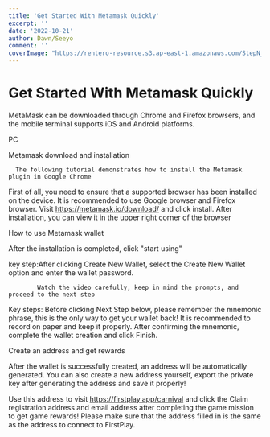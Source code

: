 ```yaml
---
title: 'Get Started With Metamask Quickly'
excerpt: ''
date: '2022-10-21'
author: Dawn/Seeyo
comment: ''
coverImage: "https://rentero-resource.s3.ap-east-1.amazonaws.com/StepN_1920x240.jpg"
---
```


# Get Started With Metamask Quickly

MetaMask can be downloaded through Chrome and Firefox browsers, and the mobile terminal supports iOS and Android platforms.

PC

Metamask download and installation

      The following tutorial demonstrates how to install the Metamask plugin in Google Chrome

First of all, you need to ensure that a supported browser has been installed on the device. It is recommended to use Google browser and Firefox browser.
Visit https://metamask.io/download/ and click install. After installation, you can view it in the upper right corner of the browser



How to use Metamask wallet

After the installation is completed, click "start using"

key step:After clicking Create New Wallet, select the Create New Wallet option and enter the wallet password.


            Watch the video carefully, keep in mind the prompts, and proceed to the next step

Key steps: Before clicking Next Step below, please remember the mnemonic phrase, this is the only way to get your wallet back! It is recommended to record on paper and keep it properly.
                   After confirming the mnemonic, complete the wallet creation and click Finish.

Create an address and get rewards

After the wallet is successfully created, an address will be automatically generated. You can also create a new address yourself, export the private key after generating the address and save it properly!


Use this address to visit https://firstplay.app/carnival and click the Claim registration address and email address after completing the game mission to get game rewards! Please make sure that the address filled in is the same as the address to connect to FirstPlay.








